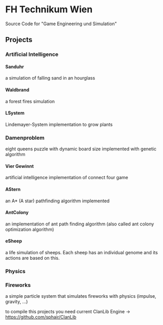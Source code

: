 # FH Technikum Wien
Source Code for "Game Engineering und Simulation"

## Projects

### Artificial Intelligence

#### Sanduhr
a simulation of falling sand in an hourglass
#### Waldbrand
a forest fires simulation
#### LSystem
Lindemayer-System implementation to grow plants
### Damenproblem
eight queens puzzle with dynamic board size implemented with genetic algorithm
#### Vier Gewinnt
artificial intelligence implementation of connect four game
#### AStern
an A* (A star) pathfinding algorithm implemented
#### AntColony
an implementation of ant path finding algorithm (also called ant colony optimization algorithm)
#### eSheep
a life simulation of sheeps. Each sheep has an individual genome and its actions are based on this.

### Physics

### Fireworks
a simple particle system that simulates fireworks with physics (impulse, gravity, ...)


to compile this projects you need current ClanLib Engine -> https://github.com/sphair/ClanLib